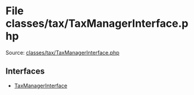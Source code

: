 File classes/tax/TaxManagerInterface.php
=========

Source: [classes/tax/TaxManagerInterface.php](https://github.com/PrestaShop/PrestaShop/blob/1.6.0.7/classes/tax/TaxManagerInterface.php)

Interfaces
----------

* [TaxManagerInterface](interface.TaxManagerInterface.md)


